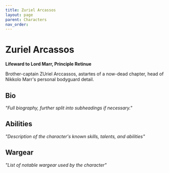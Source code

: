 ```yaml
---
title: Zuriel Arcassos
layout: page
parent: Characters
nav_order: 
---
```

# Zuriel Arcassos
**Lifeward to Lord Marr, Principle Retinue**  

Brother-captain ZUriel Arccassos, astartes of a now-dead chapter, head of Nikkolo Marr's personal bodyguard detail.

## Bio
*"Full biography, further split into subheadings if necessary."*

## Abilities
*"Description of the character's known skills, talents, and abilities"*

## Wargear
*"List of notable wargear used by the character"*